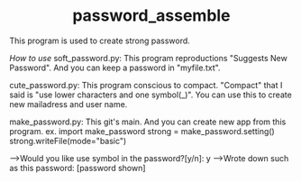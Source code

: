 <h1 align="center">password_assemble</h1>
This program is used to create strong password.

_How to use_
soft_password.py: This program reproductions "Suggests New Password".
And you can keep a password in "myfile.txt".

cute_password.py: This program conscious to compact.
"Compact" that I said is "use lower characters and one symbol(_)".
You can use this to create new mailadress and user name.

make_password.py: This git's main. And you can create new app from this 
program.
ex.
import make_password
strong = make_password.setting()
strong.writeFile(mode="basic")

-->Would you like use symbol in the password?[y/n]: y
-->Wrote down such as this password: [password shown]
